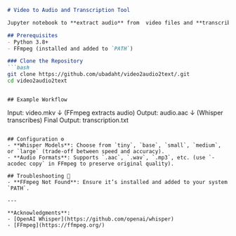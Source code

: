 ```markdown
# Video to Audio and Transcription Tool

Jupyter notebook to **extract audio** from  video files and **transcribe it to text** using FFmpeg and OpenAI's Whisper.

## Prerequisites
- Python 3.8+
- FFmpeg (installed and added to `PATH`)

### Clone the Repository
```bash
git clone https://github.com/ubadaht/video2audio2text/.git
cd video2audio2text
```

```

## Example Workflow
```
Input: video.mkv
       ↓ (FFmpeg extracts audio)
Output: audio.aac
       ↓ (Whisper transcribes)
Final Output: transcription.txt
```

## Configuration ⚙️
- **Whisper Models**: Choose from `tiny`, `base`, `small`, `medium`, or `large` (trade-off between speed and accuracy).
- **Audio Formats**: Supports `.aac`, `.wav`, `.mp3`, etc. (use `-acodec copy` in FFmpeg to preserve original quality).

## Troubleshooting 🔧
- **FFmpeg Not Found**: Ensure it’s installed and added to your system `PATH`.

---

**Acknowledgments**:
- [OpenAI Whisper](https://github.com/openai/whisper)
- [FFmpeg](https://ffmpeg.org/)
```
